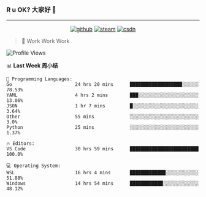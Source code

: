 ### R u OK? 大家好 👋

___

<p align="center">
  <a href="https://bigkjp97.github.io/"><img src="https://img.shields.io/badge/-GitPage-lightgrey" alt="github"></a>
  <a href="https://steamcommunity.com/id/bigkjp/"><img src="https://img.shields.io/badge/-Steam-black" alt="steam"></a>
  <a href="https://blog.csdn.net/qq_38986088"><img src="https://img.shields.io/badge/CSDN-cf000e" alt="csdn"></a>
</p>

> 🧟 Work Work Work

<!--START_SECTION:kjp readme-->
![Profile Views](http://img.shields.io/badge/Mi%20Amigos%E2%99%82%EF%B8%8F-0-ff69b4)

📊 **Last Week 周小结** 

```text
💬 Programming Languages: 
Go                       24 hrs 20 mins      ███████████████████░░░░░░   78.53% 
YAML                     4 hrs 2 mins        ███░░░░░░░░░░░░░░░░░░░░░░   13.06% 
JSON                     1 hr 7 mins         █░░░░░░░░░░░░░░░░░░░░░░░░   3.64% 
Other                    55 mins             ░░░░░░░░░░░░░░░░░░░░░░░░░   3.0% 
Python                   25 mins             ░░░░░░░░░░░░░░░░░░░░░░░░░   1.37%

🔥 Editors: 
VS Code                  30 hrs 59 mins      █████████████████████████   100.0%

💻 Operating System: 
WSL                      16 hrs 4 mins       █████████████░░░░░░░░░░░░   51.88% 
Windows                  14 hrs 54 mins      ████████████░░░░░░░░░░░░░   48.12%

```


<!--END_SECTION:kjp readme-->

<!--
**bigkjp97/bigkjp97** is a ✨ _special_ ✨ repository because its `README.md` (this file) appears on your GitHub profile.

Here are some ideas to get you started:

- 🔭 I’m currently working on ...
- 🌱 I’m currently learning ...
- 👯 I’m looking to collaborate on ...
- 🤔 I’m looking for help with ...
- 💬 Ask me about ...
- 📫 How to reach me: ...
- 😄 Pronouns: ...
- ⚡ Fun fact: ... -->
